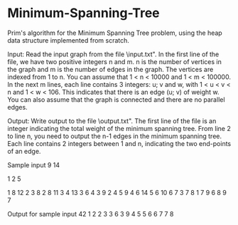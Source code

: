 # Minimum-Spanning-Tree
Prim's algorithm for the Minimum Spanning Tree problem, using the heap data structure implemented from scratch.

Input: Read the input graph from the file \input.txt". In the first line of the file,
we have two positive integers n and m. n is the number of vertices in the graph and m is the
number of edges in the graph. The vertices are indexed from 1 to n. You can assume that
1 < n < 10000 and 1 < m < 100000. In the next m lines, each line contains 3 integers: u; v and
w, with 1 < u < v < n and 1 < w < 106. This indicates that there is an edge (u; v) of weight
w. You can also assume that the graph is connected and there are no parallel edges.

Output: Write output to the file \output.txt". The first line of the file is an integer
indicating the total weight of the minimum spanning tree. From line 2 to line n, you need to
output the n-1 edges in the minimum spanning tree. Each line contains 2 integers between 1
and n, indicating the two end-points of an edge.

Sample input 
9 14

1 2 5

1 8 12
2 3 8
2 8 11
3 4 13
3 6 4
3 9 2
4 5 9
4 6 14
5 6 10
6 7 3
7 8 1
7 9 6
8 9 7

Output for sample input
42
1 2
2 3
3 6
3 9
4 5
5 6
6 7
7 8

